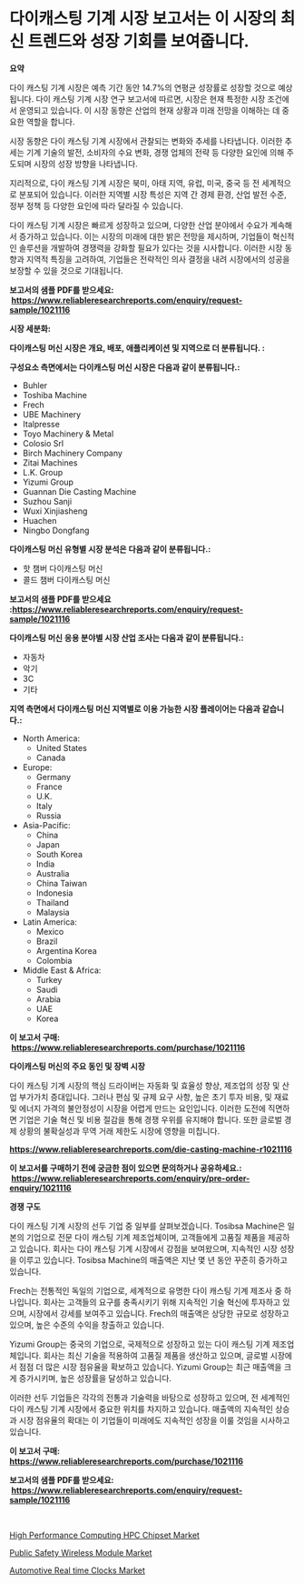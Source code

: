 <p><h1>다이캐스팅 기계 시장 보고서는 이 시장의 최신 트렌드와 성장 기회를 보여줍니다.</h1></p><p><strong>요약</strong></p>
<p><p>다이 캐스팅 기계 시장은 예측 기간 동안 14.7%의 연평균 성장률로 성장할 것으로 예상됩니다. 다이 캐스팅 기계 시장 연구 보고서에 따르면, 시장은 현재 특정한 시장 조건에서 운영되고 있습니다. 이 시장 동향은 산업의 현재 상황과 미래 전망을 이해하는 데 중요한 역할을 합니다.</p><p>시장 동향은 다이 캐스팅 기계 시장에서 관찰되는 변화와 추세를 나타냅니다. 이러한 추세는 기계 기술의 발전, 소비자의 수요 변화, 경쟁 업체의 전략 등 다양한 요인에 의해 주도되며 시장의 성장 방향을 나타냅니다.</p><p>지리적으로, 다이 캐스팅 기계 시장은 북미, 아태 지역, 유럽, 미국, 중국 등 전 세계적으로 분포되어 있습니다. 이러한 지역별 시장 특성은 지역 간 경제 환경, 산업 발전 수준, 정부 정책 등 다양한 요인에 따라 달라질 수 있습니다.</p><p>다이 캐스팅 기계 시장은 빠르게 성장하고 있으며, 다양한 산업 분야에서 수요가 계속해서 증가하고 있습니다. 이는 시장의 미래에 대한 밝은 전망을 제시하며, 기업들이 혁신적인 솔루션을 개발하여 경쟁력을 강화할 필요가 있다는 것을 시사합니다. 이러한 시장 동향과 지역적 특징을 고려하여, 기업들은 전략적인 의사 결정을 내려 시장에서의 성공을 보장할 수 있을 것으로 기대됩니다.</p></p>
<p><strong>보고서의 샘플 PDF를 받으세요: &nbsp;<a href="https://www.reliableresearchreports.com/enquiry/request-sample/1021116">https://www.reliableresearchreports.com/enquiry/request-sample/1021116</a></strong></p>
<p><strong>시장 세분화:</strong></p>
<p><strong> 다이캐스팅 머신 시장은 개요, 배포, 애플리케이션 및 지역으로 더 분류됩니다. :</strong></p>
<p><strong>구성요소 측면에서는 다이캐스팅 머신 시장은 다음과 같이 분류됩니다.:</strong></p>
<p><ul><li>Buhler</li><li>Toshiba Machine</li><li>Frech</li><li>UBE Machinery</li><li>Italpresse</li><li>Toyo Machinery & Metal</li><li>Colosio Srl</li><li>Birch Machinery Company</li><li>Zitai Machines</li><li>L.K. Group</li><li>Yizumi Group</li><li>Guannan Die Casting Machine</li><li>Suzhou Sanji</li><li>Wuxi Xinjiasheng</li><li>Huachen</li><li>Ningbo Dongfang</li></ul></p>
<p><strong> 다이캐스팅 머신 유형별 시장 분석은 다음과 같이 분류됩니다.:</strong></p>
<p><ul><li>핫 챔버 다이캐스팅 머신</li><li>콜드 챔버 다이캐스팅 머신</li></ul></p>
<p><strong>보고서의 샘플 PDF를 받으세요 :<a href="https://www.reliableresearchreports.com/enquiry/request-sample/1021116">https://www.reliableresearchreports.com/enquiry/request-sample/1021116</a></strong></p>
<p><strong> 다이캐스팅 머신 응용 분야별 시장 산업 조사는 다음과 같이 분류됩니다.:</strong></p>
<p><ul><li>자동차</li><li>악기</li><li>3C</li><li>기타</li></ul></p>
<p><strong>지역 측면에서 다이캐스팅 머신 지역별로 이용 가능한 시장 플레이어는 다음과 같습니다.:</strong></p>
<p><ul>
    <li>
        North America:
        <ul>
            <li>United States</li>
            <li>Canada</li>
        </ul>
    </li>
    <li>
        Europe:
        <ul>
            <li>Germany</li>
            <li>France</li>
            <li>U.K.</li>
            <li>Italy</li>
            <li>Russia</li>
        </ul>
    </li>
    <li>
        Asia-Pacific:
        <ul>
            <li>China</li>
            <li>Japan</li>
            <li>South Korea</li>
            <li>India</li>
            <li>Australia</li>
            <li>China Taiwan</li>
            <li>Indonesia</li>
            <li>Thailand</li>
            <li>Malaysia</li>
        </ul>
    </li>
    <li>
        Latin America:
        <ul>
            <li>Mexico</li>
            <li>Brazil</li>
            <li>Argentina Korea</li>
            <li>Colombia</li>
        </ul>
    </li>
    <li>
        Middle East & Africa:
        <ul>
            <li>Turkey</li>
            <li>Saudi</li>
            <li>Arabia</li>
            <li>UAE</li>
            <li>Korea</li>
        </ul>
    </li>
    </ul></p>
<p><strong>이 보고서 구매: &nbsp;<a href="https://www.reliableresearchreports.com/purchase/1021116">https://www.reliableresearchreports.com/purchase/1021116</a></strong></p>
<p><strong>다이캐스팅 머신의 주요 동인 및 장벽 시장</strong></p>
<p><p>다이 캐스팅 기계 시장의 핵심 드라이버는 자동화 및 효율성 향상, 제조업의 성장 및 산업 부가가치 증대입니다. 그러나 편심 및 규제 요구 사항, 높은 초기 투자 비용, 및 재료 및 에너지 가격의 불안정성이 시장을 어렵게 만드는 요인입니다. 이러한 도전에 직면하면 기업은 기술 혁신 및 비용 절감을 통해 경쟁 우위를 유지해야 합니다. 또한 글로벌 경제 상황의 불확실성과 무역 거래 제한도 시장에 영향을 미칩니다.</p></p>
<p><strong><a href="https://www.reliableresearchreports.com/die-casting-machine-r1021116">https://www.reliableresearchreports.com/die-casting-machine-r1021116</a></strong></p>
<p><strong>이 보고서를 구매하기 전에 궁금한 점이 있으면 문의하거나 공유하세요.: &nbsp;<a href="https://www.reliableresearchreports.com/enquiry/pre-order-enquiry/1021116">https://www.reliableresearchreports.com/enquiry/pre-order-enquiry/1021116</a></strong></p>
<p><strong>경쟁 구도</strong></p>
<p><p>다이 캐스팅 기계 시장의 선두 기업 중 일부를 살펴보겠습니다. Tosibsa Machine은 일본의 기업으로 전문 다이 캐스팅 기계 제조업체이며, 고객들에게 고품질 제품을 제공하고 있습니다. 회사는 다이 캐스팅 기계 시장에서 강점을 보여왔으며, 지속적인 시장 성장을 이루고 있습니다. Tosibsa Machine의 매출액은 지난 몇 년 동안 꾸준히 증가하고 있습니다.</p><p>Frech는 전통적인 독일의 기업으로, 세계적으로 유명한 다이 캐스팅 기계 제조사 중 하나입니다. 회사는 고객들의 요구를 충족시키기 위해 지속적인 기술 혁신에 투자하고 있으며, 시장에서 강세를 보여주고 있습니다. Frech의 매출액은 상당한 규모로 성장하고 있으며, 높은 수준의 수익을 창출하고 있습니다.</p><p>Yizumi Group는 중국의 기업으로, 국제적으로 성장하고 있는 다이 캐스팅 기계 제조업체입니다. 회사는 최신 기술을 적용하여 고품질 제품을 생산하고 있으며, 글로벌 시장에서 점점 더 많은 시장 점유율을 확보하고 있습니다. Yizumi Group는 최근 매출액을 크게 증가시키며, 높은 성장률을 달성하고 있습니다.</p><p>이러한 선두 기업들은 각각의 전통과 기술력을 바탕으로 성장하고 있으며, 전 세계적인 다이 캐스팅 기계 시장에서 중요한 위치를 차지하고 있습니다. 매출액의 지속적인 상승과 시장 점유율의 확대는 이 기업들이 미래에도 지속적인 성장을 이룰 것임을 시사하고 있습니다.</p></p>
<p><strong>이 보고서 구매: &nbsp; <a href="https://www.reliableresearchreports.com/purchase/1021116">https://www.reliableresearchreports.com/purchase/1021116</a></strong></p>
<p><strong>보고서의 샘플 PDF를 받으세요: &nbsp;<a href="https://www.reliableresearchreports.com/enquiry/request-sample/1021116">https://www.reliableresearchreports.com/enquiry/request-sample/1021116</a></strong><strong></strong></p>
<p>&nbsp;</p>
<p><p><a href="https://www.linkedin.com/pulse/high-performance-computing-hpc-chipset-market-furnishes-information-g3omc?trackingId=PjRjIhamq68L%2Bg6QjSiqzg%3D%3D">High Performance Computing HPC Chipset Market</a></p><p><a href="https://www.linkedin.com/pulse/public-safety-wireless-module-market-size-outlook-forecast-nqb7c?trackingId=b9eTIjSxaGgv33mzX02x4Q%3D%3D">Public Safety Wireless Module Market</a></p><p><a href="https://www.linkedin.com/pulse/automotive-real-time-clocks-market-insights-cagr-trends-growth-oeoyc?trackingId=GQPNgf8lW2436hMPwYk3ng%3D%3D">Automotive Real time Clocks Market</a></p></p>